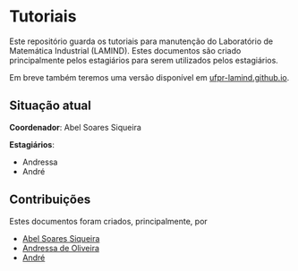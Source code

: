 # Tutoriais

Este repositório guarda os tutoriais para manutenção do
Laboratório de Matemática Industrial (LAMIND).
Estes documentos são criado principalmente pelos estagiários
para serem utilizados pelos estagiários.

Em breve também teremos uma versão disponível em
[ufpr-lamind.github.io](http://ufpr-lamind.github.io).

## Situação atual

**Coordenador**: Abel Soares Siqueira

**Estagiários**:
  - Andressa
  - André

## Contribuições

Estes documentos foram criados, principalmente, por
  - [Abel Soares Siqueira](http://github.com/abelsiqueira)
  - [Andressa de Oliveira](http://github.com/andryolivei)
  - [André](http://github.com/andrebuhler)
